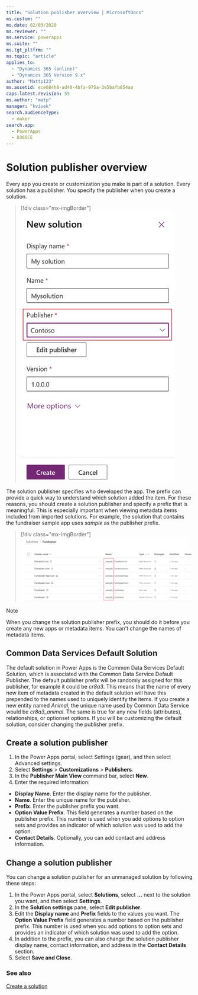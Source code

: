 ```yaml
---
title: "Solution publisher overview | MicrosoftDocs"
ms.custom: ""
ms.date: 02/03/2020
ms.reviewer: ""
ms.service: powerapps
ms.suite: ""
ms.tgt_pltfrm: ""
ms.topic: "article"
applies_to: 
  - "Dynamics 365 (online)"
  - "Dynamics 365 Version 9.x"
author: "Mattp123"
ms.assetid: ece684h8-ad40-4bfa-975a-3e5bafb854aa
caps.latest.revision: 55
ms.author: "matp"
manager: "kvivek"
search.audienceType: 
  - maker
search.app: 
  - PowerApps
  - D365CE
---
```


# Solution publisher overview

Every app you create or customization you make is part of a solution. Every solution has a publisher. You specify the publisher when you create a solution. 

> [!div class="mx-imgBorder"] 
> <img src="media/solution-publisher-select.png" alt="Select solution publisher" height="731" width="416">

The solution publisher specifies who developed the app. The prefix can provide a quick way to understand which solution added the item. For these reasons, you should create a solution publisher and specify a prefix that is meaningful. This is especially important when viewing metadata items included from imported solutions. For example, the solution that contains the fundraiser sample app uses *sample* as the publisher prefix. 

> [!div class="mx-imgBorder"] 
> ![Fundraiser solution publisher prefix](media/fundraiser-sample-app-prefix.png)

> [!NOTE]
> When you change the solution publisher prefix, you should do it before you create any new apps or metadata items. You can't change the names of metadata items. 

## Common Data Services Default Solution
The default solution in Power Apps is the Common Data Services Default Solution, which is associated with the Common Data Service Default Publisher. The default publisher prefix will be randomly assigned for this publisher, for example it could be *cr8a3*. This means that the name of every new item of metadata created in the default solution will have this prepended to the names used to uniquely identify the items. If you create a new entity named *Animal*, the unique name used by Common Data Service would be *cr8a3_animal*. The same is true for any new fields (attributes), relationships, or optionset options. If you will be customizing the default solution, consider changing the publisher prefix. 

## Create a solution publisher
1.	In the Power Apps portal, select Settings (gear), and then select Advanced settings. 
2.	Select **Settings** > **Customizations** > **Publishers**. 
3.	In the **Publisher Main View** command bar, select **New**. 
4.	Enter the required information: 
   - **Display Name**. Enter the display name for the publisher. 
   - **Name**. Enter the unique name for the publisher. 
   - **Prefix**. Enter the publisher prefix you want. 
   -	**Option Value Prefix**. This field generates a number based on the publisher prefix. This number is used when you add options to option sets and provides an indicator of which solution was used to add the option. 
   - **Contact Details**. Optionally, you can add contact and address information.

## Change a solution publisher
You can change a solution publisher for an unmanaged solution by following these steps:
1.	In the Power Apps portal, select **Solutions**, select **…** next to the solution you want, and then select **Settings**. 
2.	In the **Solution settings** pane, select **Edit publisher**. 
3.	Edit the **Display name** and **Prefix** fields to the values you want. The **Option Value Prefix** field generates a number based on the publisher prefix. This number is used when you add options to option sets and provides an indicator of which solution was used to add the option. 
4.	In addition to the prefix, you can also change the solution publisher display name, contact information, and address in the **Contact Details** section. 
5.	Select **Save and Close**.

### See also
[Create a solution](create-solution.md)